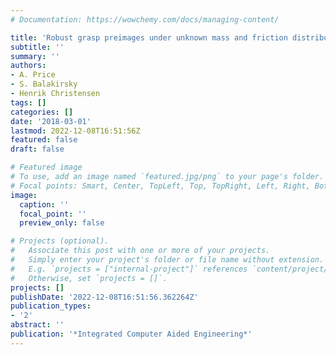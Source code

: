 ```yaml
---
# Documentation: https://wowchemy.com/docs/managing-content/

title: 'Robust grasp preimages under unknown mass and friction distributions '
subtitle: ''
summary: ''
authors:
- A. Price
- S. Balakirsky
- Henrik Christensen
tags: []
categories: []
date: '2018-03-01'
lastmod: 2022-12-08T16:51:56Z
featured: false
draft: false

# Featured image
# To use, add an image named `featured.jpg/png` to your page's folder.
# Focal points: Smart, Center, TopLeft, Top, TopRight, Left, Right, BottomLeft, Bottom, BottomRight.
image:
  caption: ''
  focal_point: ''
  preview_only: false

# Projects (optional).
#   Associate this post with one or more of your projects.
#   Simply enter your project's folder or file name without extension.
#   E.g. `projects = ["internal-project"]` references `content/project/deep-learning/index.md`.
#   Otherwise, set `projects = []`.
projects: []
publishDate: '2022-12-08T16:51:56.362264Z'
publication_types:
- '2'
abstract: ''
publication: '*Integrated Computer Aided Engineering*'
---
```

